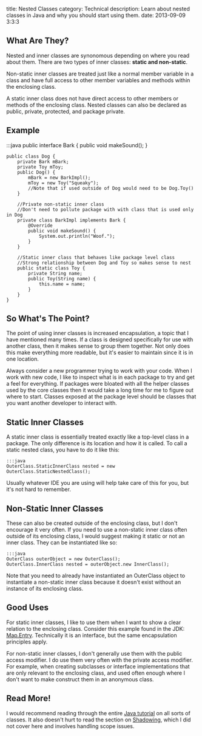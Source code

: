 title: Nested Classes
category: Technical
description: Learn about nested classes in Java and why you should start using them.
date: 2013-09-09 3:3:3

<h2>What Are They?</h2>
<p>Nested and inner classes are synonomous depending on where you read about them.  There are two types of inner classes: <strong>static and non-static</strong>.</p>

<p>Non-static inner classes are treated just like a normal member variable in a class and have full access to other member variables and methods within the enclosing class. </p> 

<p>A static inner class does not have direct access to other members or methods of the enclosing class.  Nested classes can also be declared as public, private, protected, and package private.</p>

<h2>Example</h2>
<p></p>
	:::java
	public interface Bark {
		public void makeSound();
	}

	public class Dog {
		private Bark mBark;
		private Toy mToy;
		public Dog() {
			mBark = new BarkImpl();
			mToy = new Toy("Squeaky");
			//Note that if used outside of Dog would need to be Dog.Toy()
		}

		//Private non-static inner class
		//Don't need to pollute package with with class that is used only in Dog
		private class BarkImpl implements Bark {
			@Override
			public void makeSound() {
				System.out.println("Woof.");
			}
		}

		//Static inner class that behaves like package level class
		//Strong relationship between Dog and Toy so makes sense to nest
		public static class Toy {
			private String name;
			public Toy(String name) {
				this.name = name;
			}
		}
	} 

<p></p>

<h2>So What's The Point?</h2>
<p>The point of using inner classes is increased encapsulation, a topic that I have mentioned many times.  If a class is designed specifically for use with another class, then it makes sense to group them together.  Not only does this make everything more readable, but it's easier to maintain since it is in one location.</p>

<p>Always consider a new programmer trying to work with your code.  When I work with new code, I like to inspect what is in each package to try and get a feel for everything.  If packages were bloated with all the helper classes used by the core classes then it would take a long time for me to figure out where to start.  Classes exposed at the package level should be classes that you want another developer to interact with.</p>

<h2>Static Inner Classes</h2>
<p>A static inner class is essentially treated exactly like a top-level class in a package.  The only difference is its location and how it is called.  To call a static nested class, you have to do it like this:</p>

	:::java
	OuterClass.StaticInnerClass nested = new OuterClass.StaticNestedClass();

<p>Usually whatever IDE you are using will help take care of this for you, but it's not hard to remember.</p>

<h2>Non-Static Inner Classes</h2>
<p>These can also be created outside of the enclosing class, but I don't encourage it very often. If you need to use a non-static inner class often outside of its enclosing class, I would suggest making it static or not an inner class.  They can be instantiated like so:</p>

	:::java
	OuterClass outerObject = new OuterClass();
	OuterClass.InnerClass nested = outerObject.new InnerClass();

<p>Note that you need to already have instantiated an OuterClass object to instantiate a non-static inner class because it doesn't exist without an instance of its enclosing class.</p>

<h2>Good Uses</h2>
<p>For static inner classes, I like to use them when I want to show a clear relation to the enclosing class.  Consider this example found in the JDK: <a href="http://docs.oracle.com/javase/7/docs/api/java/util/Map.Entry.html">Map.Entry</a>.  Technically it is an interface, but the same encapsulation principles apply.</p>

<p>For non-static inner classes, I don't generally use them with the public access modifier.  I do use them very often with the private access modifier.  For example, when creating subclasses or interface implementations that are only relevant to the enclosing class, and used often enough where I don't want to make construct them in an anonymous class.</p>

<h2>Read More!</h2>
<p>I would recommend reading through the entire <a href="http://docs.oracle.com/javase/tutorial/java/javaOO/index.html">Java tutorial</a> on all sorts of classes.  It also doesn't hurt to read the section on <a href="http://docs.oracle.com/javase/tutorial/java/javaOO/nested.html">Shadowing</a>, which I did not cover here and involves handling scope issues.